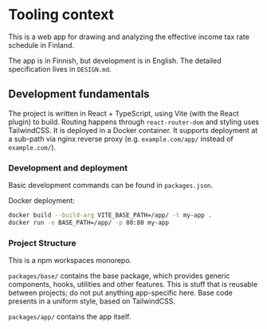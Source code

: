 # Tooling context

This is a web app for
drawing and analyzing the effective income tax rate schedule in Finland.

The app is in Finnish, but development is in English.
The detailed specification lives in `DESIGN.md`.

## Development fundamentals

The project is written in React + TypeScript,
using Vite (with the React plugin) to build.
Routing happens through `react-router-dom`
and styling uses TailwindCSS.
It is deployed in a Docker container.
It supports deployment at a sub-path via nginx reverse proxy
(e.g. `example.com/app/` instead of `example.com/`).

### Development and deployment

Basic development commands can be found in `packages.json`.

Docker deployment:
```bash
docker build --build-arg VITE_BASE_PATH=/app/ -t my-app .
docker run -e BASE_PATH=/app/ -p 80:80 my-app
```

### Project Structure

This is a npm workspaces monorepo.

`packages/base/` contains the base package,
which provides generic components, hooks, utilities and other features.
This is stuff that is reusable between projects; do not put anything app-specific here.
Base code presents in a uniform style, based on TailwindCSS.

`packages/app/` contains the app itself.
